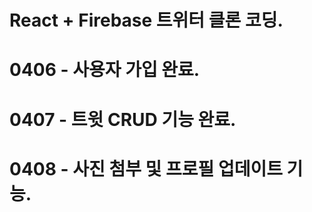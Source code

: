 # React + Firebase 트위터 클론 코딩.

# 0406 - 사용자 가입 완료.

# 0407 - 트윗 CRUD 기능 완료.

# 0408 - 사진 첨부 및 프로필 업데이트 기능.